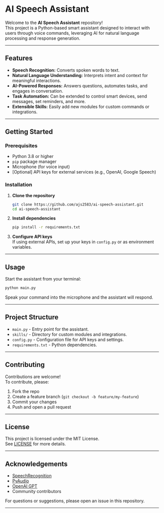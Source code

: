 # AI Speech Assistant

Welcome to the **AI Speech Assistant** repository!  
This project is a Python-based smart assistant designed to interact with users through voice commands, leveraging AI for natural language processing and response generation.

---

## Features

- **Speech Recognition:** Converts spoken words to text.
- **Natural Language Understanding:** Interprets intent and context for meaningful interactions.
- **AI-Powered Responses:** Answers questions, automates tasks, and engages in conversation.
- **Task Automation:** Can be extended to control smart devices, send messages, set reminders, and more.
- **Extensible Skills:** Easily add new modules for custom commands or integrations.

---

## Getting Started

### Prerequisites

- Python 3.8 or higher
- `pip` package manager
- Microphone (for voice input)
- [Optional] API keys for external services (e.g., OpenAI, Google Speech)

### Installation

1. **Clone the repository**
    ```bash
    git clone https://github.com/ajs2583/ai-speech-assistant.git
    cd ai-speech-assistant
    ```

2. **Install dependencies**
    ```bash
    pip install -r requirements.txt
    ```

3. **Configure API keys**  
   If using external APIs, set up your keys in `config.py` or as environment variables.

---

## Usage

Start the assistant from your terminal:

```bash
python main.py
```

Speak your command into the microphone and the assistant will respond.

---

## Project Structure

- `main.py` - Entry point for the assistant.
- `skills/` - Directory for custom modules and integrations.
- `config.py` - Configuration file for API keys and settings.
- `requirements.txt` - Python dependencies.

---

## Contributing

Contributions are welcome!  
To contribute, please:

1. Fork the repo
2. Create a feature branch (`git checkout -b feature/my-feature`)
3. Commit your changes
4. Push and open a pull request


---

## License

This project is licensed under the MIT License.  
See [LICENSE](LICENSE) for more details.

---

## Acknowledgements

- [SpeechRecognition](https://pypi.org/project/SpeechRecognition/)
- [PyAudio](https://pypi.org/project/PyAudio/)
- [OpenAI GPT](https://openai.com/)
- Community contributors


For questions or suggestions, please open an issue in this repository.

---
